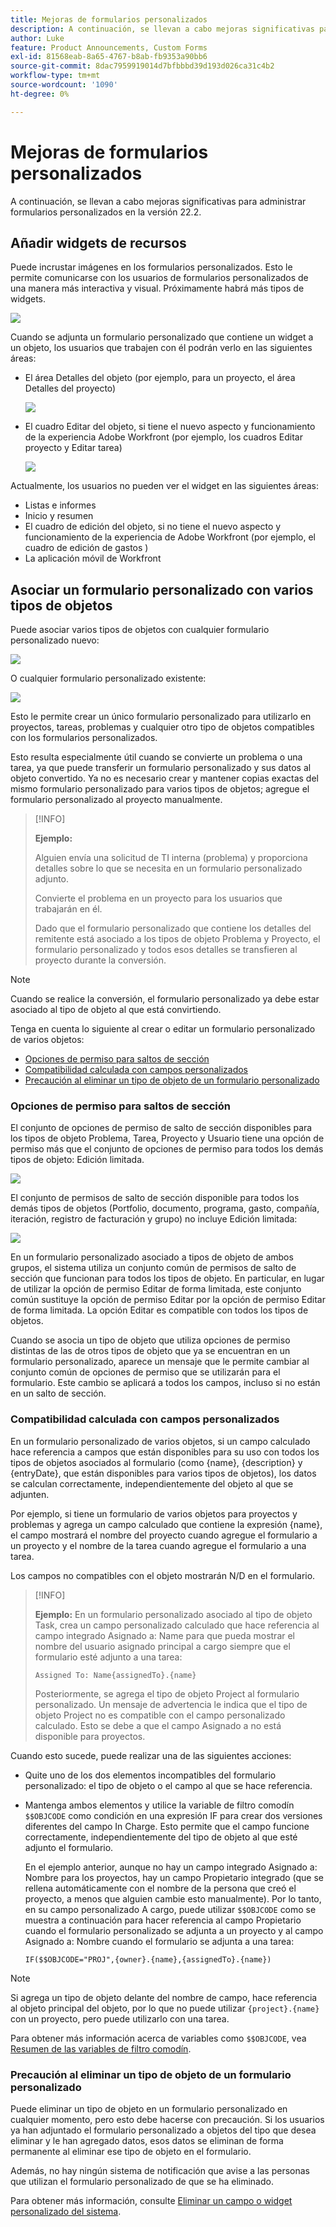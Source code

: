 ```yaml
---
title: Mejoras de formularios personalizados
description: A continuación, se llevan a cabo mejoras significativas para administrar formularios personalizados en la versión 22.2.
author: Luke
feature: Product Announcements, Custom Forms
exl-id: 81568eab-8a65-4767-b8ab-fb9353a90bb6
source-git-commit: 8dac7959919014d7bfbbbd39d193d026ca31c4b2
workflow-type: tm+mt
source-wordcount: '1090'
ht-degree: 0%

---
```


# Mejoras de formularios personalizados

A continuación, se llevan a cabo mejoras significativas para administrar formularios personalizados en la versión 22.2.

## Añadir widgets de recursos

Puede incrustar imágenes en los formularios personalizados. Esto le permite comunicarse con los usuarios de formularios personalizados de una manera más interactiva y visual. Próximamente habrá más tipos de widgets.

![](assets/image-in-custom-form.png)

Cuando se adjunta un formulario personalizado que contiene un widget a un objeto, los usuarios que trabajen con él podrán verlo en las siguientes áreas:

* El área Detalles del objeto (por ejemplo, para un proyecto, el área Detalles del proyecto)&#x200B;

  ![](assets/see-image-details-page.png)

* El cuadro Editar del objeto, si tiene el nuevo aspecto y funcionamiento de la experiencia Adobe Workfront (por ejemplo, los cuadros Editar proyecto y Editar tarea)&#x200B;

  ![](assets/image-see-in-edit.png)

Actualmente, los usuarios no pueden ver el widget en las siguientes áreas:&#x200B;

* Listas e informes
* Inicio y resumen
* El cuadro de edición del objeto, si no tiene el nuevo aspecto y funcionamiento de la experiencia de Adobe Workfront (por ejemplo, el cuadro de edición de gastos )
* &#x200B;La aplicación móvil de Workfront

## Asociar un formulario personalizado con varios tipos de objetos

Puede asociar varios tipos de objetos con cualquier formulario personalizado nuevo:

![](assets/new-custom-form-object-types.png)

O cualquier formulario personalizado existente:

![](assets/add-object-type-existing-form.png)

Esto le permite crear un único formulario personalizado para utilizarlo en proyectos, tareas, problemas y cualquier otro tipo de objetos compatibles con los formularios personalizados.

Esto resulta especialmente útil cuando se convierte un problema o una tarea, ya que puede transferir un formulario personalizado y sus datos al objeto convertido. Ya no es necesario crear y mantener copias exactas del mismo formulario personalizado para varios tipos de objetos; agregue el formulario personalizado al proyecto manualmente.

>[!INFO]
>
>**Ejemplo:**
>
>Alguien envía una solicitud de TI interna (problema) y proporciona detalles sobre lo que se necesita en un formulario personalizado adjunto.
>
>Convierte el problema en un proyecto para los usuarios que trabajarán en él.
>
>Dado que el formulario personalizado que contiene los detalles del remitente está asociado a los tipos de objeto Problema y Proyecto, el formulario personalizado y todos esos detalles se transfieren al proyecto durante la conversión.

>[!NOTE]
>
>Cuando se realice la conversión, el formulario personalizado ya debe estar asociado al tipo de objeto al que está convirtiendo.

Tenga en cuenta lo siguiente al crear o editar un formulario personalizado de varios objetos:

* [Opciones de permiso para saltos de sección](#permission-options-for-section-breaks)
* [Compatibilidad calculada con campos personalizados](#calculated-custom-field-compatibility)
* [Precaución al eliminar un tipo de objeto de un formulario personalizado](#caution-about-deleting-an-object-type-from-a-custom-form)

### Opciones de permiso para saltos de sección

El conjunto de opciones de permiso de salto de sección disponibles para los tipos de objeto Problema, Tarea, Proyecto y Usuario tiene una opción de permiso más que el conjunto de opciones de permiso para todos los demás tipos de objeto: Edición limitada.

![](assets/section-break-permissions-limited-edit.png)

El conjunto de permisos de salto de sección disponible para todos los demás tipos de objetos (Portfolio, documento, programa, gasto, compañía, iteración, registro de facturación y grupo) no incluye Edición limitada:

![](assets/section-break-permissions-no-limited-edit.png)

En un formulario personalizado asociado a tipos de objeto de ambos grupos, el sistema utiliza un conjunto común de permisos de salto de sección que funcionan para todos los tipos de objeto. En particular, en lugar de utilizar la opción de permiso Editar de forma limitada, este conjunto común sustituye la opción de permiso Editar por la opción de permiso Editar de forma limitada. La opción Editar es compatible con todos los tipos de objetos.

Cuando se asocia un tipo de objeto que utiliza opciones de permiso distintas de las de otros tipos de objeto que ya se encuentran en un formulario personalizado, aparece un mensaje que le permite cambiar al conjunto común de opciones de permiso que se utilizarán para el formulario. Este cambio se aplicará a todos los campos, incluso si no están en un salto de sección.

### Compatibilidad calculada con campos personalizados

En un formulario personalizado de varios objetos, si un campo calculado hace referencia a campos que están disponibles para su uso con todos los tipos de objetos asociados al formulario (como {name}, {description} y {entryDate}, que están disponibles para varios tipos de objetos), los datos se calculan correctamente, independientemente del objeto al que se adjunten.

Por ejemplo, si tiene un formulario de varios objetos para proyectos y problemas y agrega un campo calculado que contiene la expresión {name}, el campo mostrará el nombre del proyecto cuando agregue el formulario a un proyecto y el nombre de la tarea cuando agregue el formulario a una tarea.

Los campos no compatibles con el objeto mostrarán N/D en el formulario.

>[!INFO]
>
>**Ejemplo:** En un formulario personalizado asociado al tipo de objeto Task, crea un campo personalizado calculado que hace referencia al campo integrado Asignado a: Name para que pueda mostrar el nombre del usuario asignado principal a cargo siempre que el formulario esté adjunto a una tarea:
>
>```
>Assigned To: Name{assignedTo}.{name}
>```
>
>Posteriormente, se agrega el tipo de objeto Project al formulario personalizado. Un mensaje de advertencia le indica que el tipo de objeto Project no es compatible con el campo personalizado calculado. Esto se debe a que el campo Asignado a no está disponible para proyectos.

Cuando esto sucede, puede realizar una de las siguientes acciones:

* Quite uno de los dos elementos incompatibles del formulario personalizado: el tipo de objeto o el campo al que se hace referencia.
* Mantenga ambos elementos y utilice la variable de filtro comodín `$$OBJCODE` como condición en una expresión IF para crear dos versiones diferentes del campo In Charge. Esto permite que el campo funcione correctamente, independientemente del tipo de objeto al que esté adjunto el formulario.

  En el ejemplo anterior, aunque no hay un campo integrado Asignado a: Nombre para los proyectos, hay un campo Propietario integrado (que se rellena automáticamente con el nombre de la persona que creó el proyecto, a menos que alguien cambie esto manualmente). Por lo tanto, en su campo personalizado A cargo, puede utilizar `$$OBJCODE` como se muestra a continuación para hacer referencia al campo Propietario cuando el formulario personalizado se adjunta a un proyecto y al campo Asignado a: Nombre cuando el formulario se adjunta a una tarea:

  ```
  IF($$OBJCODE="PROJ",{owner}.{name},{assignedTo}.{name})
  ```

>[!NOTE]
>
>  Si agrega un tipo de objeto delante del nombre de campo, hace referencia al objeto principal del objeto, por lo que no puede utilizar `{project}.{name}` con un proyecto, pero puede utilizarlo con una tarea.


Para obtener más información acerca de variables como `$$OBJCODE`, vea [Resumen de las variables de filtro comodín](/help/quicksilver/reports-and-dashboards/reports/reporting-elements/understand-wildcard-filter-variables.md).

### Precaución al eliminar un tipo de objeto de un formulario personalizado

Puede eliminar un tipo de objeto en un formulario personalizado en cualquier momento, pero esto debe hacerse con precaución. Si los usuarios ya han adjuntado el formulario personalizado a objetos del tipo que desea eliminar y le han agregado datos, esos datos se eliminan de forma permanente al eliminar ese tipo de objeto en el formulario.

Además, no hay ningún sistema de notificación que avise a las personas que utilizan el formulario personalizado de que se ha eliminado.

Para obtener más información, consulte [Eliminar un campo o widget personalizado del sistema](/help/quicksilver/administration-and-setup/customize-workfront/create-manage-custom-forms/delete-a-custom-field.md).
